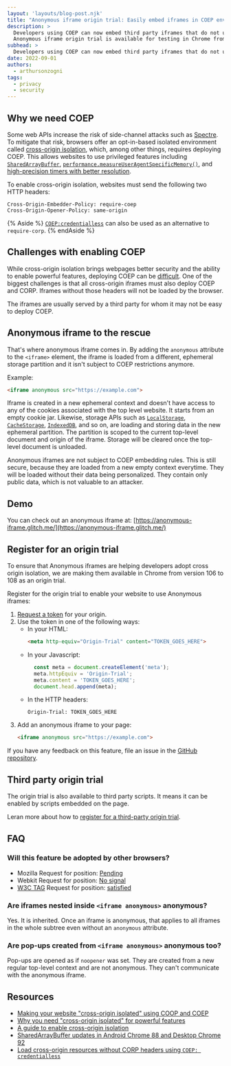 ```yaml
---
layout: 'layouts/blog-post.njk'
title: "Anonymous iframe origin trial: Easily embed iframes in COEP environments"
description: >
  Developers using COEP can now embed third party iframes that do not use COEP themselves.
  Anonymous iframe origin trial is available for testing in Chrome from version 106 to 108.
subhead: >
  Developers using COEP can now embed third party iframes that do not use COEP themselves.
date: 2022-09-01
authors:
  - arthursonzogni
tags:
  - privacy
  - security
---
```


## Why we need COEP

Some web APIs increase the risk of side-channel attacks such as
[Spectre](https://en.wikipedia.org/wiki/Spectre_(security_vulnerability)). To
mitigate that risk, browsers offer an opt-in-based isolated environment called
[cross-origin isolation](https://web.dev/coop-coep/), which, among other things,
requires deploying COEP. This allows websites to use privileged features
including
[`SharedArrayBuffer`](/blog/enabling-shared-array-buffer/),
[`performance.measureUserAgentSpecificMemory()`](https://web.dev/monitor-total-page-memory-usage/),
and
[high-precision timers with better resolution](/blog/cross-origin-isolated-hr-timers/).

To enable cross-origin isolation, websites must send the following two HTTP
headers:

```text
Cross-Origin-Embedder-Policy: require-coep
Cross-Origin-Opener-Policy: same-origin
```
{% Aside %}
[`COEP:credentialless`](/blog/coep-credentialless-origin-trial/#credentialless-to-the-rescue) can also be used as an alternative to `require-corp`.
{% endAside %}

## Challenges with enabling COEP

While cross-origin isolation brings webpages better security and the ability to
enable powerful features, deploying COEP can be
[difficult](https://web.dev/cross-origin-isolation-guide/). One of the biggest
challenges is that all cross-origin iframes must also deploy COEP and CORP.
Iframes without those headers will not be loaded by the browser.

The iframes are usually served by a third party for whom it may not be easy to
deploy COEP.

## Anonymous iframe to the rescue

That's where anonymous iframe comes in. By adding the `anonymous` attribute to
the `<iframe>` element, the iframe is loaded from a different, ephemeral storage
partition and it isn't subject to COEP restrictions anymore.

Example:

```html
<iframe anonymous src="https://example.com">
```

Iframe is created in a new ephemeral context and doesn't have access to any of
the cookies associated with the top level website. It starts from an empty
cookie jar. Likewise, storage APIs such as
[`LocalStorage`](https://developer.mozilla.org/docs/Web/API/Window/localStorage),
[`CacheStorage`](https://developer.mozilla.org/docs/Web/API/CacheStorage),
[`IndexedDB`](https://developer.mozilla.org/docs/Web/API/IndexedDB_API), and so
on, are loading and storing data in the new ephemeral partition. The partition
is scoped to the current top-level document and origin of the iframe. Storage
will be cleared once the top-level document is unloaded.

Anonymous iframes are not subject to COEP embedding rules. This is still
secure, because they are loaded from a new empty context everytime. They will be
loaded without their data being personalized. They contain only public data,
which is not valuable to an attacker.

## Demo

You can check out an anonymous iframe at:
[https://anonymous-iframe.glitch.me/](https://anonymous-iframe.glitch.me/)

## Register for an origin trial

To ensure that Anonymous iframes are helping developers adopt cross origin
isolation, we are making them available in Chrome from version 106 to 108 as an
origin trial.

Register for the origin trial to enable your website to use Anonymous
iframes:

1.  [Request a token](/origintrials/#/view_trial/2518638091606949889)
    for your origin.
1.  Use the token in one of the following ways:
    -  In your HTML:      
        ```html
        <meta http-equiv="Origin-Trial" content="TOKEN_GOES_HERE">
        ```
    -  In your Javascript:
        ```js
          const meta = document.createElement('meta');
          meta.httpEquiv = 'Origin-Trial';
          meta.content = 'TOKEN_GOES_HERE';
          document.head.append(meta);
        ```
    -  In the HTTP headers:
        ```text
        Origin-Trial: TOKEN_GOES_HERE
        ```
1.  Add an anonymous iframe to your page:
      ```html
      <iframe anonymous src="https://example.com">
      ```

If you have any feedback on this feature, file an issue in the [GitHub
repository](https://github.com/WICG/anonymous-iframe).

## Third party origin trial

The origin trial is also available to third party scripts. It means it can be
enabled by scripts embedded on the page.

Leran more about how to
[register for a third-party origin trial](/docs/web-platform/third-party-origin-trials/#register-for-a-third-party-origin-trial).


## FAQ

### Will this feature be adopted by other browsers?

-   Mozilla Request for position:
    [Pending](https://github.com/mozilla/standards-positions/issues/628)
-   Webkit Request for position:
    [No signal](https://github.com/WebKit/standards-positions/issues/45)
-   [W3C TAG](https://www.w3.org/2001/tag/) Request for position:
    [satisfied](https://github.com/w3ctag/design-reviews/issues/639)

### Are iframes nested inside `<iframe anonymous>` anonymous?

Yes. It is inherited. Once an iframe is anonymous, that applies to all iframes
in the whole subtree even without an `anonymous` attribute.

### Are pop-ups created from `<iframe anonymous>` anonymous too?

Pop-ups are opened as if `noopener` was set. They are created from a new
regular top-level context and are not anonymous. They can't communicate with the
anonymous iframe.

## Resources

-   [Making your website "cross-origin isolated" using COOP and COEP](https://web.dev/coop-coep/)
-   [Why you need "cross-origin isolated" for powerful features](https://web.dev/why-coop-coep/)
-   [A guide to enable cross-origin isolation](https://web.dev/cross-origin-isolation-guide/)
-   [SharedArrayBuffer updates in Android Chrome 88 and Desktop Chrome 92](/blog/enabling-shared-array-buffer/)
-   [Load cross-origin resources without CORP headers using `COEP: credentialless`](/blog/coep-credentialless-origin-trial/)
